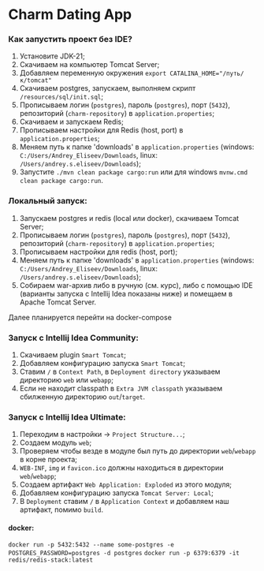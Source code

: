 # Charm Dating App

### Как запустить проект без IDE?

1) Установите JDK-21;
2) Скачиваем на компьютер Tomcat Server;
3) Добавляем переменную окружения `export CATALINA_HOME="/путь/к/tomcat"`
4) Скачиваем postgres, запускаем, выполняем скрипт `/resources/sql/init.sql`;
5) Прописываем логин (`postgres`), пароль (`postgres`), порт (`5432`), репозиторий (`charm-repository`) в `application.properties`;
6) Скачиваем и запускаем Redis;
7) Прописываем настройки для Redis (host, port) в `application.properties`;
8) Меняем путь к папке 'downloads' в `application.properties` (windows: `C:/Users/Andrey_Eliseev/Downloads`,
   linux: `/Users/andrey.s.eliseev/Downloads`);
9) Запустите `./mvn clean package cargo:run` или для windows `mvnw.cmd clean package cargo:run`.

### Локальный запуск:

1) Запускаем postgres и redis (local или docker), скачиваем Tomcat Server;
2) Прописываем логин (`postgres`), пароль (`postgres`), порт (`5432`), репозиторий (`charm-repository`) в `application.properties`;
3) Прописываем настройки для redis (host, port);
4) Меняем путь к папке 'downloads' в `application.properties` (windows: `C:/Users/Andrey_Eliseev/Downloads`,
   linux: `/Users/andrey.s.eliseev/Downloads`);
5) Собираем war-архив либо в ручную (см. курс), либо с помощью IDE (варианты запуска с Intellij Idea показаны ниже) и помещаем в Apache Tomcat Server.

Далее планируется перейти на docker-compose

### Запуск с Intellij Idea Community:
1) Скачиваем plugin `Smart Tomcat`;
2) Добавляем конфигурацию запуска `Smart Tomcat`;
3) Ставим `/` в `Context Path`, в `Deployment directory` указываем директорию `web` или `webapp`;
4) Если не находит classpath в `Extra JVM classpath` указываем сбилженную директорию `out`/`target`.

### Запуск с Intellij Idea Ultimate:
1) Переходим в настройки -> `Project Structure...`;
2) Создаем модуль `web`;
3) Проверяем чтобы везде в модуле был путь до директории `web`/`webapp` в корне проекта;
4) `WEB-INF`, `img` и `favicon.ico` должны находиться в директории `web`/`webapp`;
5) Создаем артифакт `Web Application: Exploded` из этого модуля;
6) Добавляем конфигурацию запуска `Tomcat Server: Local`;
7) В `Deployment` ставим `/` в `Application Context` и добавляем наш артифакт, помимо `build`.

#### docker:
`docker run -p 5432:5432 --name some-postgres -e POSTGRES_PASSWORD=postgres -d postgres`
`docker run -p 6379:6379 -it redis/redis-stack:latest`